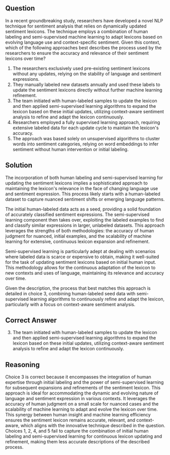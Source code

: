 ## Question
In a recent groundbreaking study, researchers have developed a novel NLP technique for sentiment analysis that relies on dynamically updated sentiment lexicons. The technique employs a combination of human labeling and semi-supervised machine learning to adapt lexicons based on evolving language use and context-specific sentiment. Given this context, which of the following approaches best describes the process used by the researchers to ensure the accuracy and relevance of their sentiment lexicons over time?

1. The researchers exclusively used pre-existing sentiment lexicons without any updates, relying on the stability of language and sentiment expressions.
2. They manually labeled new datasets annually and used these labels to update the sentiment lexicons directly without further machine learning refinement.
3. The team initiated with human-labeled samples to update the lexicon and then applied semi-supervised learning algorithms to expand the lexicon based on these initial updates, utilizing context-aware sentiment analysis to refine and adapt the lexicon continuously.
4. Researchers employed a fully supervised learning approach, requiring extensive labeled data for each update cycle to maintain the lexicon's accuracy.
5. The approach was based solely on unsupervised algorithms to cluster words into sentiment categories, relying on word embeddings to infer sentiment without human intervention or initial labeling.

## Solution
The incorporation of both human labeling and semi-supervised learning for updating the sentiment lexicons implies a sophisticated approach to maintaining the lexicon's relevance in the face of changing language use and sentiment expression. This process likely starts with a human-labeled dataset to capture nuanced sentiment shifts or emerging language patterns. 

The initial human-labeled data acts as a seed, providing a solid foundation of accurately classified sentiment expressions. The semi-supervised learning component then takes over, exploiting the labeled examples to find and classify similar expressions in larger, unlabeled datasets. This approach leverages the strengths of both methodologies: the accuracy of human judgment for nuanced, initial examples, and the scalability of machine learning for extensive, continuous lexicon expansion and refinement.

Semi-supervised learning is particularly adept at dealing with scenarios where labeled data is scarce or expensive to obtain, making it well-suited for the task of updating sentiment lexicons based on initial human input. This methodology allows for the continuous adaptation of the lexicon to new contexts and uses of language, maintaining its relevance and accuracy over time.

Given the description, the process that best matches this approach is detailed in choice 3, combining human-labeled seed data with semi-supervised learning algorithms to continuously refine and adapt the lexicon, particularly with a focus on context-aware sentiment analysis.

## Correct Answer
3. The team initiated with human-labeled samples to update the lexicon and then applied semi-supervised learning algorithms to expand the lexicon based on these initial updates, utilizing context-aware sentiment analysis to refine and adapt the lexicon continuously.

## Reasoning
Choice 3 is correct because it encompasses the integration of human expertise through initial labeling and the power of semi-supervised learning for subsequent expansions and refinements of the sentiment lexicon. This approach is ideal for accommodating the dynamic and evolving nature of language and sentiment expression in various contexts. It leverages the accuracy of human judgment on a small scale for nuanced cases and the scalability of machine learning to adapt and evolve the lexicon over time. This synergy between human insight and machine learning efficiency ensures the sentiment lexicon remains accurate, relevant, and context-aware, which aligns with the innovative technique described in the question. Choices 1, 2, 4, and 5 fail to capture the combination of initial human labeling and semi-supervised learning for continuous lexicon updating and refinement, making them less accurate descriptions of the described process.